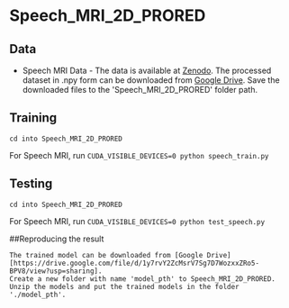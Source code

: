 # Speech_MRI_2D_PRORED

## Data

* Speech MRI Data - The data is available at [Zenodo](https://zenodo.org/records/10046815). The processed dataset in .npy form can be downloaded from [Google Drive](https://drive.google.com/file/d/1wT64P9YtIot7PrxMrnJRkXJ8T5sBSiWS/view?usp=sharing). Save the downloaded files to the 'Speech_MRI_2D_PRORED' folder path.

## Training
```
cd into Speech_MRI_2D_PRORED
```

For Speech MRI, run ``` CUDA_VISIBLE_DEVICES=0 python speech_train.py ```

## Testing
```
cd into Speech_MRI_2D_PRORED
```

For Speech MRI, run ``` CUDA_VISIBLE_DEVICES=0 python test_speech.py ```

##Reproducing the result
```
The trained model can be downloaded from [Google Drive][https://drive.google.com/file/d/1y7rvY2ZcMsrV7Sg7D7WozxxZRo5-BPV8/view?usp=sharing].
Create a new folder with name 'model_pth' to Speech_MRI_2D_PRORED. Unzip the models and put the trained models in the folder './model_pth'.
```
